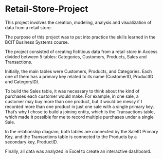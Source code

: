 # Retail-Store-Project
This project involves the creation, modeling, analysis and visualization of data from a retail store.

The purpose of this project was to put into practice the skills learned in the BCIT Business Systems course. 

The project consisted of creating fictitious data from a retail store in Access divided between 5 tables: Categories, Customers, Products, Sales and Transactions.

Initially, the main tables were Customers, Products, and Categories. Each one of them has a primary key related to its name (CustomerID, ProductID and CategoryID). 

To build the Sales table, it was necessary to think about the kind of purchases each customer would make. For example, in one sale, a customer may buy more than one product, but it would be messy if I recorded more than one product in just one sale with a single primary key. That’s why I chose to build a joining entity, which is the Transactions table, which made it possible for me to record multiple purchases under a single Sale. 

In the relationship diagram, both tables are connected by the SaleID Primary Key, and the Transactions table is connected to the Products by a secondary key, ProductID. 

Finally, all data was analyzed in Excel to create an interactive dashboard.
